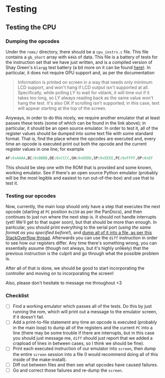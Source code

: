 # Testing

## Testing the CPU

### Dumping the opcodes

Under the `roms/` directory, there should be a `cpu_instrs.c` file. This file contains a `gb_short` array with `64kb` of data. This file is a battery of tests for the instruction set that we have just written, and is a compiled version of Shay Green's `blargg` test battery (a bit more on it can be found [here](http://gbdev.gg8.se/wiki/articles/Test_ROMs)). In particular, it does not require GPU support and, as per the documentation
> Information is printed on screen in a way that needs only minimum LCD
> support, and won't hang if LCD output isn't supported at all.
> Specifically, while polling LY to wait for vblank, it will time out if
> it takes too long, so LY always reading back as the same value won't
> hang the test. It's also OK if scrolling isn't supported; in this case,
> text will appear starting at the top of the screen.

Anyways, in order to do this nicely, we require another emulator that at least passes these tests (some of which can be found in the link above); in particular, it should be an open source emulator. In order to test it, all of the register values should be dumped into some text file with some standard format. That is, find the place where the opcodes are executed and, every time an opcode is executed print out both the opcode and the current register values in one line; for example

```python
AF:0xAAAA,BC:0xBBBB,DE:0xCCCC,GH:0xDDDD,SP:0xEEEE,PC:0xFFFF,OP:0xEF
```

This should be step one with the ROM that is provided and some known, working emulator. See if there's an open source Python emulator (probably will be the most legible and easiest to run out-of-the-box) and use that to test it.

### Testing our opcodes
Now, currently, the main loop should only have a step that executes the next opcode (starting at `PC` position `0x150` as per the PanDocs), and then continues to just run where the next step is. It should not handle interrupts (yet! We'll get to that super soon), but that should be more than enough. In paritcular, you should print everything to the serial port (*using the same format as you specified before!*), and [dump all of it into a file, as per this StackOverflow thread](http://stackoverflow.com/questions/4807474/copying-gnu-screen-scrollback-buffer-to-file-extended-hardcopy). Afterwards you can use the `diff` instruction in order to see how our registers differ. Any time there's something wrong, you can essentially assume (though not always, but it's highly unlikely) that the previous instruction is the culprit and go through what the possible problem is.

After all of that is done, we should be good to start incorporating the controller and moving on to incorporating the screen!

Also, please don't hesitate to message me throughout <3

### Checklist
- [ ] Find a working emulator which passes all of the tests. Do this by just running the rom, which will print out a message to the emulator screen, if it doesn't fail.
- [ ] Add a print-to-file statement any time an opcode is executed (probably in the main loop) to dump all of the registers and the current `PC` into a line (there may be some trouble if there are interrupts, but in this case you should just message me, `diff` should just report that we added a crapload of lines in between cases, so I think we should be fine).
- [ ] Print each executed instruction of our emulator into `screen`, then dump the entire `screen` session into a file (I would recommend doing all of this inside of the make-install).
- [ ] Diff out between files and then see what opcodes have caused failures.
- [ ] Go and correct those failures and re-dump the `screen`.